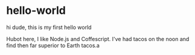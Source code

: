 # hello-world
hi dude, this is my first hello world

Hubot here, I like Node.js and Coffescript.
I've had tacos on the noon  and find then far superior to Earth tacos.a
